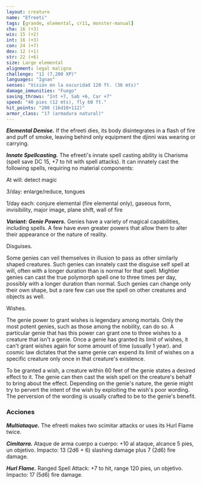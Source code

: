 ```yaml
---
layout: creature
name: "Efreeti"
tags: [grande, elemental, cr11, monster-manual]
cha: 16 (+3)
wis: 15 (+2)
int: 16 (+3)
con: 24 (+7)
dex: 12 (+1)
str: 22 (+6)
size: Large elemental
alignment: legal maligna
challenge: "11 (7,200 XP)"
languages: "Ignan"
senses: "Visión en la oscuridad 120 ft. (36 mts)"
damage_immunities: "Fuego"
saving_throws: "Int +7, Sab +6, Car +7"
speed: "40 pies (12 mts), fly 60 ft."
hit_points: "200 (16d10+112)"
armor_class: "17 (armadura natural)"
---
```


***Elemental Demise.*** If the efreeti dies, its body disintegrates in a flash of fire and puff of smoke, leaving behind only equipment the djinni was wearing or carrying.

***Innate Spellcasting.*** The efreeti's innate spell casting ability is Charisma (spell save DC 15, +7 to hit with spell attacks). It can innately cast the following spells, requiring no material components:

At will: detect magic

3/day: enlarge/reduce, tongues

1/day each: conjure elemental (fire elemental only), gaseous form, invisibility, major image, plane shift, wall of fire

***Variant: Genie Powers.*** Genies have a variety of magical capabilities, including spells. A few have even greater powers that allow them to alter their appearance or the nature of reality.

Disguises.

Some genies can veil themselves in illusion to pass as other similarly shaped creatures. Such genies can innately cast the disguise self spell at will, often with a longer duration than is normal for that spell. Mightier genies can cast the true polymorph spell one to three times per day, possibly with a longer duration than normal. Such genies can change only their own shape, but a rare few can use the spell on other creatures and objects as well.

Wishes.

The genie power to grant wishes is legendary among mortals. Only the most potent genies, such as those among the nobility, can do so. A particular genie that has this power can grant one to three wishes to a creature that isn't a genie. Once a genie has granted its limit of wishes, it can't grant wishes again for some amount of time (usually 1 year). and cosmic law dictates that the same genie can expend its limit of wishes on a specific creature only once in that creature's existence.

To be granted a wish, a creature within 60 feet of the genie states a desired effect to it. The genie can then cast the wish spell on the creature's behalf to bring about the effect. Depending on the genie's nature, the genie might try to pervert the intent of the wish by exploiting the wish's poor wording. The perversion of the wording is usually crafted to be to the genie's benefit.

### Acciones

***Multiataque.*** The efreeti makes two scimitar attacks or uses its Hurl Flame twice.

***Cimitarra.*** Ataque de arma cuerpo a cuerpo: +10 al ataque, alcance 5 pies, un objetivo. Impacto: 13 (2d6 + 6) slashing damage plus 7 (2d6) fire damage.

***Hurl Flame.*** Ranged Spell Attack: +7 to hit, range 120 pies, un objetivo. Impacto: 17 (5d6) fire damage.